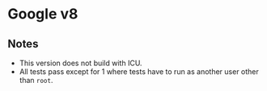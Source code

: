 Google v8
=========

## Notes

- This version does not build with ICU.
- All tests pass except for 1 where tests have to run as another user other
  than `root`.
